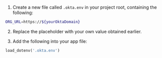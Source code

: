 1. Create a new file called `.okta.env` in your project root, containing the following:

```bash
ORG_URL=https://${yourOktaDomain}
```

2. Replace the placeholder with your own value obtained earlier.

3. Add the following into your app file:

```python
load_dotenv('.okta.env')
```